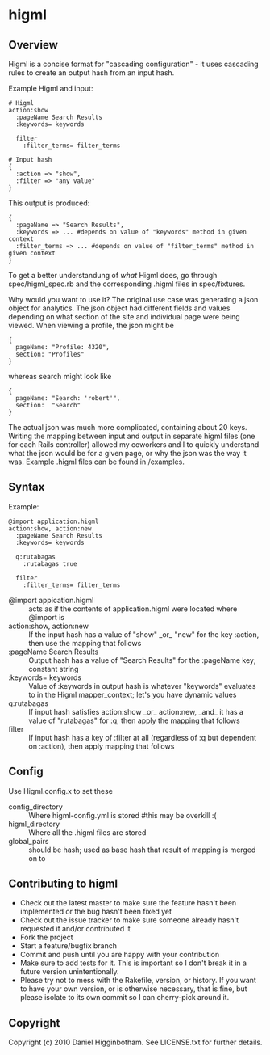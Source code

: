higml
=====

Overview
--------

Higml is a concise format for "cascading configuration" - it uses cascading rules to create an output hash from an input hash.

Example Higml and input:

    # Higml
    action:show
      :pageName Search Results
      :keywords= keywords

      filter
        :filter_terms= filter_terms
    
    # Input hash
    {
      :action => "show",
      :filter => "any value"
    }
    
This output is produced:

    {
      :pageName => "Search Results",
      :keywords => ... #depends on value of "keywords" method in given context
      :filter_terms => ... #depends on value of "filter_terms" method in given context
    }

To get a better understandung of _what_ Higml does, go through spec/higml_spec.rb and the corresponding .higml files in spec/fixtures.

Why would you want to use it? The original use case was generating a json object for analytics. The json object had different fields and values depending on what section of the site and individual page were being viewed. When viewing a profile, the json might be

    {
      pageName: "Profile: 4320",
      section: "Profiles"
    }
    
whereas search might look like

    {
      pageName: "Search: 'robert'",
      section:  "Search"
    }
    
The actual json was much more complicated, containing about 20 keys. Writing the mapping between input and output in separate higml files (one for each Rails controller) allowed my coworkers and I to quickly understand what the json would be for a given page, or why the json was the way it was. Example .higml files can be found in /examples.

Syntax
------

Example:

    @import application.higml
    action:show, action:new
      :pageName Search Results
      :keywords= keywords
      
      q:rutabagas
        :rutabagas true
      
      filter
        :filter_terms= filter_terms

<dl>
  <dt>@import appication.higml</dt>
  <dd>acts as if the contents of application.higml were located where @import is</dd>
  <dt>action:show, action:new</dt>
  <dd>If the input hash has a value of "show" _or_ "new" for the key :action, then use the mapping that follows</dd>
  <dt>:pageName Search Results</dt>
  <dd>Output hash has a value of "Search Results" for the :pageName key; constant string</dd>
  <dt>:keywords= keywords</dt>
  <dd>Value of :keywords in output hash is whatever "keywords" evaluates to in the Higml mapper_context; let's you have dynamic values</dd>
  <dt>q:rutabagas</dt>
  <dd>If input hash satisfies action:show _or_ action:new, _and_ it has a value of "rutabagas" for :q, then apply the mapping that follows</dd>
  <dt>filter</dt>
  <dd>If input hash has a key of :filter at all (regardless of :q but dependent on :action), then apply mapping that follows</dd>
</dl>

Config
------
Use Higml.config.x to set these

<dl>
  <dt>config_directory</dt>
  <dd>Where higml-config.yml is stored #this may be overkill :(</dd>
  <dt>higml_directory</dt>
  <dd>Where all the .higml files are stored</dd>
  <dt>global_pairs</dt>
  <dd>should be hash; used as base hash that result of mapping is merged on to</dd>
</dl>

Contributing to higml
---------------------
 
* Check out the latest master to make sure the feature hasn't been implemented or the bug hasn't been fixed yet
* Check out the issue tracker to make sure someone already hasn't requested it and/or contributed it
* Fork the project
* Start a feature/bugfix branch
* Commit and push until you are happy with your contribution
* Make sure to add tests for it. This is important so I don't break it in a future version unintentionally.
* Please try not to mess with the Rakefile, version, or history. If you want to have your own version, or is otherwise necessary, that is fine, but please isolate to its own commit so I can cherry-pick around it.

Copyright
---------

Copyright (c) 2010 Daniel Higginbotham. See LICENSE.txt for
further details.

